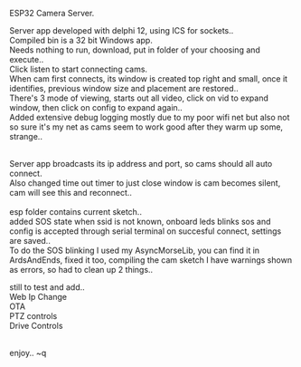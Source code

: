 ESP32 Camera Server.

Server app developed with delphi 12, using ICS for sockets..<br>
Compiled bin is a 32 bit Windows app.<br>
Needs nothing to run, download, put in folder of your choosing and execute..<br>
Click listen to start connecting cams.<br>
When cam first connects, its window is created top right and small, once it identifies, previous window size and placement are restored..<br>
There's 3 mode of viewing, starts out all video, click on vid to expand window, then click on config to expand again..<br>
Added extensive debug logging mostly due to my poor wifi net but also not so sure it's my net as cams seem to work good after they warm up some, strange..<br><br>

Server app broadcasts its ip address and port, so cams should all auto connect.<br>
Also changed time out timer to just close window is cam becomes silent, cam will see this and reconnect..<br>
<br>
esp folder contains current sketch..<br>
added SOS state when ssid is not known, onboard leds blinks sos and config is accepted through serial terminal on succesful connect, settings are saved..<br>
To do the SOS blinking I used my AsyncMorseLib, you can find it in ArdsAndEnds, fixed it too, compiling the cam sketch I have warnings shown as errors, so had to clean up 2 things..<br>

still to test and add..<br>
Web Ip Change<br>
OTA<br>
PTZ controls<br>
Drive Controls<br>
<br>

enjoy.. ~q
